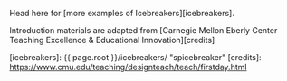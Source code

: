 Head here for [more examples of Icebreakers][icebreakers].

Introduction materials are adapted from [Carnegie Mellon Eberly
Center Teaching Excellence & Educational Innovation][credits]

[icebreakers]: {{ page.root }}/icebreakers/ "spicebreaker"
[credits]: https://www.cmu.edu/teaching/designteach/teach/firstday.html

